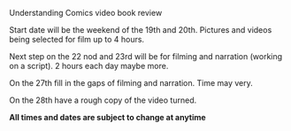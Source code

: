 Understanding Comics video book review


Start date will be the weekend of the 19th and 20th. Pictures and videos being selected for film up to 4 hours.

Next step on the 22 nod and 23rd will be for filming and narration (working on a script). 2 hours each day maybe more.

On the 27th fill in the gaps of filming and narration. Time may very.

On the 28th have a rough copy of the video turned.


**All times and dates are subject to change at anytime**
